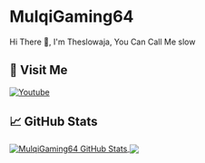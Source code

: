 # MulqiGaming64
Hi There 👋, I'm Theslowaja, You Can Call Me slow
<br>
## 🚶 Visit Me
[![Youtube](https://www.youtube.com/channel/UCdDFNysfK1Uqg6M_JVddh2A=white)](https://www.youtube.com/channel/UCdDFNysfK1Uqg6M_JVddh2A)
## &#x1f4c8; GitHub Stats
<a href="https://github.com/Theslowaja">
  <img align="center" src="https://github-readme-stats.vercel.app/api?username=Theslowaja&count_private=true&show_icons=true&hide_border=false&custom_title=MulqiGaming64%20Github%20Stats&include_all_commits=true&hide=issues&theme=tokyonight" alt="MulqiGaming64 GitHub Stats" />
</a>
<a href="https://github.com/Theslowaja">
  <img align="center" src="https://github-readme-stats.vercel.app/api/top-langs/?username=Theslowaja&layout=compact&hide_border=true&theme=tokyonight" />
</a>
